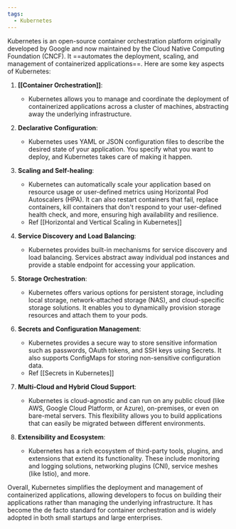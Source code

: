 ```yaml
---
tags:
  - Kubernetes
---
```

Kubernetes is an open-source container orchestration platform originally developed by Google and now maintained by the Cloud Native Computing Foundation (CNCF). It ==automates the deployment, scaling, and management of containerized applications==. Here are some key aspects of Kubernetes:

1. **[[Container Orchestration]]**:
   - Kubernetes allows you to manage and coordinate the deployment of containerized applications across a cluster of machines, abstracting away the underlying infrastructure.

2. **Declarative Configuration**:
   - Kubernetes uses YAML or JSON configuration files to describe the desired state of your application. You specify what you want to deploy, and Kubernetes takes care of making it happen.

3. **Scaling and Self-healing**:
   - Kubernetes can automatically scale your application based on resource usage or user-defined metrics using Horizontal Pod Autoscalers (HPA). It can also restart containers that fail, replace containers, kill containers that don't respond to your user-defined health check, and more, ensuring high availability and resilience.
   - Ref [[Horizontal and Vertical Scaling in Kubernetes]]

4. **Service Discovery and Load Balancing**:
   - Kubernetes provides built-in mechanisms for service discovery and load balancing. Services abstract away individual pod instances and provide a stable endpoint for accessing your application.

5. **Storage Orchestration**:
   - Kubernetes offers various options for persistent storage, including local storage, network-attached storage (NAS), and cloud-specific storage solutions. It enables you to dynamically provision storage resources and attach them to your pods.

6. **Secrets and Configuration Management**:
   - Kubernetes provides a secure way to store sensitive information such as passwords, OAuth tokens, and SSH keys using Secrets. It also supports ConfigMaps for storing non-sensitive configuration data.
   - Ref [[Secrets in Kubernetes]]

7. **Multi-Cloud and Hybrid Cloud Support**:
   - Kubernetes is cloud-agnostic and can run on any public cloud (like AWS, Google Cloud Platform, or Azure), on-premises, or even on bare-metal servers. This flexibility allows you to build applications that can easily be migrated between different environments.

8. **Extensibility and Ecosystem**:
   - Kubernetes has a rich ecosystem of third-party tools, plugins, and extensions that extend its functionality. These include monitoring and logging solutions, networking plugins (CNI), service meshes (like Istio), and more.

Overall, Kubernetes simplifies the deployment and management of containerized applications, allowing developers to focus on building their applications rather than managing the underlying infrastructure. It has become the de facto standard for container orchestration and is widely adopted in both small startups and large enterprises.